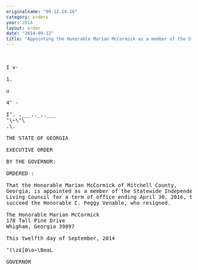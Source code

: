 ```yaml
---
originalname: "09.12.14.16"
category: orders
year: 2014
layout: order
date: "2014-09-12"
title: "Appointing the Honorable Marian McCormick as a member of the Statewide Independent Living Council"
---
```

<pre>
 

I v-

1.

u

4‘ -

I‘. .___.._..___
‘\~\‘\
.\.

THE STATE OF GEORGIA

EXECUTIVE ORDER

BY THE GOVERNOR:

ORDERED :

That the Honorable Marian McCormick of Mitchell County,
Georgia, is appointed as a member of the Statewide Independent
Living Council for a term of office ending April 30, 2016, to
succeed the Honorable C. Peggy Venable, who resigned.

The Honorable Marian McCormick
178 Tall Pine Drive
Whigham, Georgia 39897

This twelfth day of September, 2014

‘(\z£[0\o~\BeaL

GOVERNOR

</pre>
